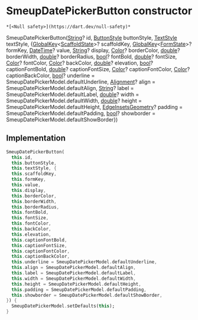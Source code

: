 


# SmeupDatePickerButton constructor




    *[<Null safety>](https://dart.dev/null-safety)*



SmeupDatePickerButton([String](https://api.flutter.dev/flutter/dart-core/String-class.html)? id, [ButtonStyle](https://api.flutter.dev/flutter/material/ButtonStyle-class.html) buttonStyle, [TextStyle](https://api.flutter.dev/flutter/painting/TextStyle-class.html) textStyle, {[GlobalKey](https://api.flutter.dev/flutter/widgets/GlobalKey-class.html)&lt;[ScaffoldState](https://api.flutter.dev/flutter/material/ScaffoldState-class.html)>? scaffoldKey, [GlobalKey](https://api.flutter.dev/flutter/widgets/GlobalKey-class.html)&lt;[FormState](https://api.flutter.dev/flutter/widgets/FormState-class.html)>? formKey, [DateTime](https://api.flutter.dev/flutter/dart-core/DateTime-class.html)? value, [String](https://api.flutter.dev/flutter/dart-core/String-class.html)? display, [Color](https://api.flutter.dev/flutter/dart-ui/Color-class.html)? borderColor, [double](https://api.flutter.dev/flutter/dart-core/double-class.html)? borderWidth, [double](https://api.flutter.dev/flutter/dart-core/double-class.html)? borderRadius, [bool](https://api.flutter.dev/flutter/dart-core/bool-class.html)? fontBold, [double](https://api.flutter.dev/flutter/dart-core/double-class.html)? fontSize, [Color](https://api.flutter.dev/flutter/dart-ui/Color-class.html)? fontColor, [Color](https://api.flutter.dev/flutter/dart-ui/Color-class.html)? backColor, [double](https://api.flutter.dev/flutter/dart-core/double-class.html)? elevation, [bool](https://api.flutter.dev/flutter/dart-core/bool-class.html)? captionFontBold, [double](https://api.flutter.dev/flutter/dart-core/double-class.html)? captionFontSize, [Color](https://api.flutter.dev/flutter/dart-ui/Color-class.html)? captionFontColor, [Color](https://api.flutter.dev/flutter/dart-ui/Color-class.html)? captionBackColor, [bool](https://api.flutter.dev/flutter/dart-core/bool-class.html)? underline = SmeupDatePickerModel.defaultUnderline, [Alignment](https://api.flutter.dev/flutter/painting/Alignment-class.html)? align = SmeupDatePickerModel.defaultAlign, [String](https://api.flutter.dev/flutter/dart-core/String-class.html)? label = SmeupDatePickerModel.defaultLabel, [double](https://api.flutter.dev/flutter/dart-core/double-class.html)? width = SmeupDatePickerModel.defaultWidth, [double](https://api.flutter.dev/flutter/dart-core/double-class.html)? height = SmeupDatePickerModel.defaultHeight, [EdgeInsetsGeometry](https://api.flutter.dev/flutter/painting/EdgeInsetsGeometry-class.html)? padding = SmeupDatePickerModel.defaultPadding, [bool](https://api.flutter.dev/flutter/dart-core/bool-class.html)? showborder = SmeupDatePickerModel.defaultShowBorder})





## Implementation

```dart
SmeupDatePickerButton(
  this.id,
  this.buttonStyle,
  this.textStyle, {
  this.scaffoldKey,
  this.formKey,
  this.value,
  this.display,
  this.borderColor,
  this.borderWidth,
  this.borderRadius,
  this.fontBold,
  this.fontSize,
  this.fontColor,
  this.backColor,
  this.elevation,
  this.captionFontBold,
  this.captionFontSize,
  this.captionFontColor,
  this.captionBackColor,
  this.underline = SmeupDatePickerModel.defaultUnderline,
  this.align = SmeupDatePickerModel.defaultAlign,
  this.label = SmeupDatePickerModel.defaultLabel,
  this.width = SmeupDatePickerModel.defaultWidth,
  this.height = SmeupDatePickerModel.defaultHeight,
  this.padding = SmeupDatePickerModel.defaultPadding,
  this.showborder = SmeupDatePickerModel.defaultShowBorder,
}) {
  SmeupDatePickerModel.setDefaults(this);
}
```







